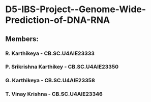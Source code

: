 # D5-IBS-Project--Genome-Wide-Prediction-of-DNA-RNA
## Members:
###    R. Karthikeya - CB.SC.U4AIE23333
###    P. Srikrishna Karthikey - CB.SC.U4AIE23350
###    G. Karthikeya - CB.SC.U4AIE23358
###   T. Vinay Krishna - CB.SC.U4AIE23346
